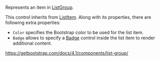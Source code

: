 Represents an item in [ListGroup](/docs/controls/bootstrap4/ListGroup/{branch}).

This control inherits from [ListItem](/docs/controls/bootstrap4/ListItem/{branch}). Along with its properties, there are following extra properties:

* `Color` specifies the Bootstrap color to be used for the list item.
* `Badge` allows to specify a [Badge](/docs/controls/bootstrap4/Badge/{branch}) control inside the list item to render additional content.

<https://getbootstrap.com/docs/4.1/components/list-group/>